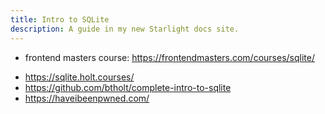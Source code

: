 ```yaml
---
title: Intro to SQLite
description: A guide in my new Starlight docs site.
---
```


- frontend masters course: <https://frontendmasters.com/courses/sqlite/>

* <https://sqlite.holt.courses/>
* <https://github.com/btholt/complete-intro-to-sqlite>
* <https://haveibeenpwned.com/>
